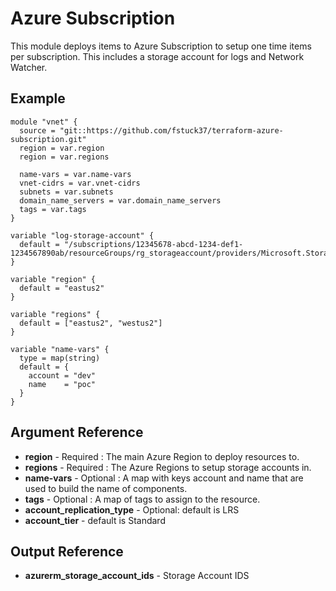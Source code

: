 Azure Subscription
=============

This module deploys items to Azure Subscription to setup one time items per subscription.
This includes a storage account for logs and Network Watcher.


Example
------------
```
module "vnet" {
  source = "git::https://github.com/fstuck37/terraform-azure-subscription.git"
  region = var.region
  region = var.regions

  name-vars = var.name-vars
  vnet-cidrs = var.vnet-cidrs
  subnets = var.subnets  
  domain_name_servers = var.domain_name_servers
  tags = var.tags
}

variable "log-storage-account" {
  default = "/subscriptions/12345678-abcd-1234-def1-1234567890ab/resourceGroups/rg_storageaccount/providers/Microsoft.Storage/storageAccounts/logsexample"
}

variable "region" {
  default = "eastus2"
}

variable "regions" {
  default = ["eastus2", "westus2"]
}

variable "name-vars" {
  type = map(string)
  default = {
    account = "dev"
    name    = "poc"
  }
}
```

Argument Reference
------------
   * **region** - Required : The main Azure Region to deploy resources to.
   * **regions** - Required : The Azure Regions to setup storage accounts in.
   * **name-vars** - Optional : A map with keys account and name that are used to build the name of components.
   * **tags** - Optional : A map of tags to assign to the resource.
   * **account_replication_type** - Optional: default is LRS
   * **account_tier** - default is Standard

Output Reference
------------
   * **azurerm_storage_account_ids** - Storage Account IDS